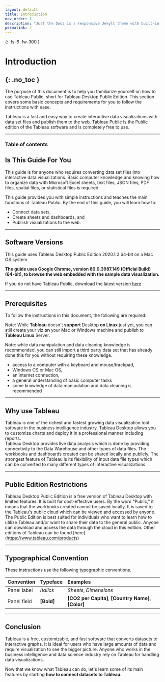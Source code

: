 ```yaml
---
layout: default
title: Introduction
nav_order: 1
description: "Just the Docs is a responsive Jekyll theme with built-in search that is easily customizable and hosted on GitHub Pages."
permalink: /
---
```


{: .fs-6 .fw-300 }

# Introduction
{: .no_toc }
---
The purpose of this document is to help you familiarize yourself on how to use Tableau Public, short for Tableau Desktop Public Edition. This section covers some basic concepts and requirements for you to follow the instructions with ease. 

Tableau is a fast and easy way to create interactive data visualizations with data set files and publish them to the web. Tableau Public is the Public edition of the Tableau software and is completely free to use. 

---

### Table of contents

## Is This Guide For You
This guide is for anyone who requires converting data set files into interactive data visualizations. Basic computer knowledge and knowing how to organize data with Microsoft Excel sheets, text files, JSON files, PDF files, spatial files, or statistical files is required. 

This guide provides you with simple instructions and teaches the main functions of Tableau Public. By the end of this guide, you will learn how to:
* Connect data sets,
* Create sheets and dashboards, and
* Publlish visualizations to the web.

---

## Software Versions

This guide uses Tableau Desktop Public Edition 2020.1.2 64-bit on a Mac OS system

<b>The guide uses Google Chrome, version 80.0.3987.149 (Official Build) (64-bit), to browse the web embedded with the sample data visualization.</b>

If you do not have Tableau Public, download the latest version [here](https://public.tableau.com/en-us/s/download)

---

## Prerequisites

To follow the instructions in this document, the following are required:

Note: While <b>Tableau</b> doesn't <b>support</b> Desktop <b>on Linux</b> just yet, you can still create your viz <b>on</b> your Mac or Windows machine and publish to <b>Tableau Linux</b> Server.

Note: while data manipulation and data cleaning knowledge is recommended, you can still import a third party data set that has already done this for you without requiring these knowledge.

* access to a computer with a keyboard and mouse/trackpad,
* Windows OS or Mac OS,
* an internet connection, 
* a general understanding of basic computer tasks
* some knowledge of data manipulation and data cleaning is recommended

---

## Why use Tableau

Tableau is one of the richest and fastest growing data visualization tool software in the business intelligence industry. Tableau Desktop allows you to customize charts and deploy it in a professional manner including reports. 
<br>
Tableau Desktop provides live data analysis which is done by providing connectivity to the Data Warehouse and other types of data files. The workbooks and dashboards created can be shared locally and publicly. The strongest feature of Tableau is its flexibility of input data file types which can be converted to many different types of interactive visualizations

--- 

## Public Edition Restrictions

Tableau Desktop Public Edition is a free version of Tableau Desktop with limited features. It is built for cost-effective users. By the word "Public," it means that the workbooks created cannot be saved locally. It is saved to the Tableau's public cloud which can be viewed and accessed by anyone.
<br>
The Public Edition is best suited for individuals who want to learn how to utilize Tableau and/or want to share their data to the general public. Anyone can download and access the data through the cloud in this edition. Other editions of Tableau can be found [here] (https://www.tableau.com/products)

---

## Typographical Convention

These instructions use the following typographic conventions.

| Convention                           | Typeface      | Examples                                                |
| :----                                | :----         | :----                                                   |
| Panel label                          |  _Italics_    |     _Sheets_, _Dimensions_                              |
| Panel field                          |   **[Bold]**  |**[CO2 per Capita]**, **[Country Name]**, **[Color]**    |



---

## Conclusion

Tableau is a free, customizable, and fast software that converts datasets to interactive graphs. It is ideal for users who have large amounts of data and require visualization to see the bigger picture. Anyone who works in the business intelligence and data science industry rely on Tableau for handling data visualizations.

Now that we know what Tableau can do, let's learn some of its main features by starting <b>how to connect datasets to Tableau.</b>
